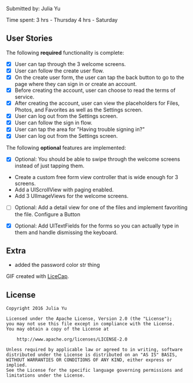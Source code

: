 Submitted by: Julia Yu


Time spent:
3 hrs - Thursday
4 hrs - Saturday


## User Stories

The following **required** functionality is complete:

* [x] User can tap through the 3 welcome screens.
* [x] User can follow the create user flow.
* [x] On the create user form, the user can tap the back button to go to the page where they can sign in or create an account.
* [x] Before creating the account, user can choose to read the terms of service.
* [x] After creating the account, user can view the placeholders for Files, Photos, and Favorites as well as the Settings screen.
* [x] User can log out from the Settings screen.
* [x] User can follow the sign in flow.
* [x] User can tap the area for "Having trouble signing in?"
* [x] User can log out from the Settings screen.

The following **optional** features are implemented:

* [x]  Optional: You should be able to swipe through the welcome screens instead of just tapping them.
- Create a custom free form view controller that is wide enough for 3 screens.
- Add a UIScrollView with paging enabled.
- Add 3 UIImageViews for the welcome screens.

* [ ] Optional: Add a detail view for one of the files and implement favoriting the file. Configure a Button

* [x] Optional: Add UITextFields for the forms so you can actually type in them and handle dismissing the keyboard.

## Extra

* added the password color str thing

GIF created with [LiceCap](http://www.cockos.com/licecap/).


## License

    Copyright 2016 Julia Yu

    Licensed under the Apache License, Version 2.0 (the "License");
    you may not use this file except in compliance with the License.
    You may obtain a copy of the License at

        http://www.apache.org/licenses/LICENSE-2.0

    Unless required by applicable law or agreed to in writing, software
    distributed under the License is distributed on an "AS IS" BASIS,
    WITHOUT WARRANTIES OR CONDITIONS OF ANY KIND, either express or implied.
    See the License for the specific language governing permissions and
    limitations under the License.
